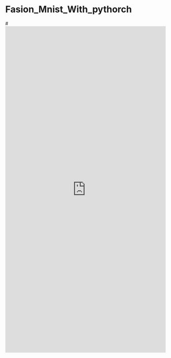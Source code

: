 # Fasion_Mnist_With_pythorch
#<iframe src="https://wandb.ai/cyber/fashion%20mnist/reports/FASION_MNIST_Report--VmlldzoxMzIwODg1" style="border:none;height:1024px;width:100%">
